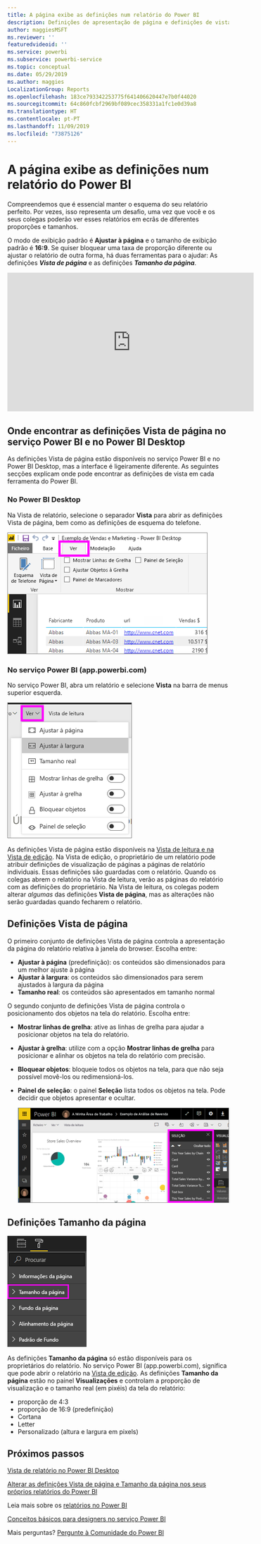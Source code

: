 ```yaml
---
title: A página exibe as definições num relatório do Power BI
description: Definições de apresentação de página e definições de vista de página num relatório
author: maggiesMSFT
ms.reviewer: ''
featuredvideoid: ''
ms.service: powerbi
ms.subservice: powerbi-service
ms.topic: conceptual
ms.date: 05/29/2019
ms.author: maggies
LocalizationGroup: Reports
ms.openlocfilehash: 183ce793342253775f641406620447e7b0f44020
ms.sourcegitcommit: 64c860fcbf2969bf089cec358331a1fc1e0d39a8
ms.translationtype: HT
ms.contentlocale: pt-PT
ms.lasthandoff: 11/09/2019
ms.locfileid: "73875126"
---
```

# <a name="page-display-settings-in-a-power-bi-report"></a>A página exibe as definições num relatório do Power BI
Compreendemos que é essencial manter o esquema do seu relatório perfeito. Por vezes, isso representa um desafio, uma vez que você e os seus colegas poderão ver esses relatórios em ecrãs de diferentes proporções e tamanhos. 

O modo de exibição padrão é **Ajustar à página** e o tamanho de exibição padrão é **16:9**. Se quiser bloquear uma taxa de proporção diferente ou ajustar o relatório de outra forma, há duas ferramentas para o ajudar: As definições ***Vista de página*** e as definições ***Tamanho da página***.


<iframe width="560" height="315" src="https://www.youtube.com/embed/5tg-OXzxe2g" frameborder="0" allowfullscreen></iframe>


## <a name="where-to-find-page-view-settings-in-the-power-bi-service-and-power-bi-desktop"></a>Onde encontrar as definições Vista de página no serviço Power BI e no Power BI Desktop
As definições Vista de página estão disponíveis no serviço Power BI e no Power BI Desktop, mas a interface é ligeiramente diferente. As seguintes secções explicam onde pode encontrar as definições de vista em cada ferramenta do Power BI.

### <a name="in-power-bi-desktop"></a>No Power BI Desktop
Na Vista de relatório, selecione o separador **Vista** para abrir as definições Vista de página, bem como as definições de esquema do telefone.

  ![Definições Vista de página do Power BI Desktop](media/power-bi-report-display-settings/power-bi-desktop-view-settings.png)

### <a name="in-the-power-bi-service-apppowerbicom"></a>No serviço Power BI (app.powerbi.com)
No serviço Power BI, abra um relatório e selecione **Vista** na barra de menus superior esquerda.

![Definições Vista de página do serviço](media/power-bi-report-display-settings/power-bi-change-page-view.png)

As definições Vista de página estão disponíveis na [Vista de leitura e na Vista de edição](consumer/end-user-reading-view.md). Na Vista de edição, o proprietário de um relatório pode atribuir definições de visualização de páginas a páginas de relatório individuais. Essas definições são guardadas com o relatório. Quando os colegas abrem o relatório na Vista de leitura, verão as páginas do relatório com as definições do proprietário. Na Vista de leitura, os colegas podem alterar *algumas* das definições **Vista de página**, mas as alterações não serão guardadas quando fecharem o relatório.

## <a name="page-view-settings"></a>Definições Vista de página
O primeiro conjunto de definições Vista de página controla a apresentação da página do relatório relativa à janela do browser. Escolha entre:

* **Ajustar à página** (predefinição): os conteúdos são dimensionados para um melhor ajuste à página
* **Ajustar à largura**: os conteúdos são dimensionados para serem ajustados à largura da página
* **Tamanho real**: os conteúdos são apresentados em tamanho normal

O segundo conjunto de definições Vista de página controla o posicionamento dos objetos na tela do relatório. Escolha entre:

* **Mostrar linhas de grelha**: ative as linhas de grelha para ajudar a posicionar objetos na tela do relatório.
* **Ajustar à grelha**: utilize com a opção **Mostrar linhas de grelha** para posicionar e alinhar os objetos na tela do relatório com precisão. 
* **Bloquear objetos**: bloqueie todos os objetos na tela, para que não seja possível movê-los ou redimensioná-los.
* **Painel de seleção**: o painel **Seleção** lista todos os objetos na tela. Pode decidir que objetos apresentar e ocultar.

    ![painel de seleção](media/power-bi-report-display-settings/power-bi-selection-pane.png)



## <a name="page-size-settings"></a>Definições Tamanho da página
![alterar as definições Tamanho da página](media/power-bi-report-display-settings/power-bi-page-size.png)

As definições **Tamanho da página** só estão disponíveis para os proprietários do relatório. No serviço Power BI (app.powerbi.com), significa que pode abrir o relatório na [Vista de edição](consumer/end-user-reading-view.md). As definições **Tamanho da página** estão no painel **Visualizações** e controlam a proporção de visualização e o tamanho real (em pixéis) da tela do relatório:   

* proporção de 4:3
* proporção de 16:9 (predefinição)
* Cortana
* Letter
* Personalizado (altura e largura em pixels)

## <a name="next-steps"></a>Próximos passos
[Vista de relatório no Power BI Desktop](desktop-report-view.md)

[Alterar as definições Vista de página e Tamanho da página nos seus próprios relatórios do Power BI](consumer/end-user-report-view.md)

Leia mais sobre os [relatórios no Power BI](consumer/end-user-reports.md)

[Conceitos básicos para designers no serviço Power BI](service-basic-concepts.md)

Mais perguntas? [Pergunte à Comunidade do Power BI](https://community.powerbi.com/)

